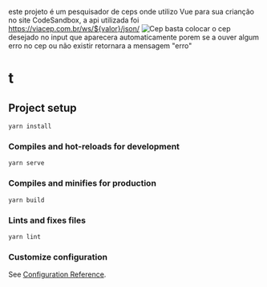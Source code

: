 este projeto é um pesquisador de ceps onde utilizo Vue para sua crianção no site CodeSandbox, a api utilizada foi https://viacep.com.br/ws/${valor}/json/
![Cep](https://user-images.githubusercontent.com/127824847/226072522-098d5fc7-a287-4b85-ae49-16717eef66f1.png)
basta colocar o cep desejado no input que aparecera automaticamente porem se a ouver algum erro no cep ou não existir retornara a mensagem "erro"
# t

## Project setup
```
yarn install
```

### Compiles and hot-reloads for development
```
yarn serve
```

### Compiles and minifies for production
```
yarn build
```

### Lints and fixes files
```
yarn lint
```

### Customize configuration
See [Configuration Reference](https://cli.vuejs.org/config/).
